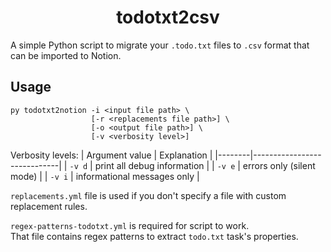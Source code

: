 <h1 align="center">todotxt2csv</h1>

A simple Python script to migrate your `.todo.txt` files to `.csv` format that can be imported to Notion.

## Usage
```
py todotxt2notion -i <input file path> \
                  [-r <replacements file path>] \
                  [-o <output file path>] \
                  [-v <verbosity level>]
```
Verbosity levels:
| Argument value | Explanation         |
|--------|-----------------------------|
| `-v d` | print all debug information |
| `-v e` | errors only (silent mode)   |
| `-v i` | informational messages only |

`replacements.yml` file is used if you don't specify a file with custom replacement rules.

`regex-patterns-todotxt.yml` is required for script to work.<br>
That file contains regex patterns to extract `todo.txt` task's properties.

